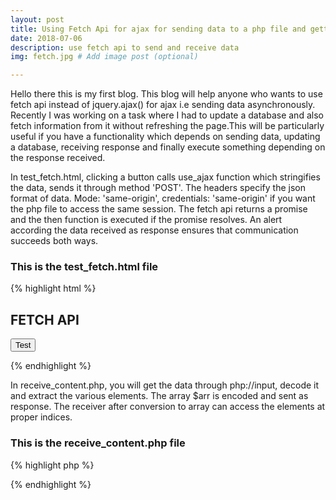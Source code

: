 ```yaml
---
layout: post
title: Using Fetch Api for ajax for sending data to a php file and getting response back from it 
date: 2018-07-06
description: use fetch api to send and receive data
img: fetch.jpg # Add image post (optional)

---
```


Hello there this is my first blog. This blog will help anyone who wants to use fetch api instead of jquery.ajax() for ajax i.e sending data asynchronously. Recently I was working on a task where I had to update a database and also fetch information from it without refreshing the page.This will be particularly useful if you have a functionality which depends on sending data, updating a database, receiving response and finally execute something depending on the response received.

In test_fetch.html, clicking a button calls use_ajax function which stringifies the data, sends it through method 'POST'. The headers specify the json format of data. Mode: 'same-origin', credentials: 'same-origin' if you want the php file to access the same session.
The fetch api returns a promise and the then function is executed if the promise resolves. An alert according the data received as response ensures that communication succeeds both ways.

### This is the test_fetch.html file
{% highlight html %}
<!DOCTYPE html>
<html>
<body>
<h2>FETCH API</h2>
<button type="button" onclick="use_ajax(4,'Gurjot')">Test</button> 
<!-- You can change the id and name sent by changing parameters above -->
<script>
function use_ajax(num,sent_name) 
//function called when button is clicked with argument, currently 4
{
  var json_upload =  JSON.stringify({
              id: num,
              name: sent_name
            });
       //name of php file called during fetch
       fetch('receive_content.php', {
       method: 'POST',
       mode: 'same-origin',   
       //used so that receive_content.php can access session variables if present
       credentials: 'same-origin',
       headers: {
                  'Content-Type': 'application/json',
                },
       body: json_upload }) // then function is executed if promise returned by fetch resolves
       .then(function(response) {
              if(response.ok)
              {
                return (response.json()); //conversion to json
              }})
       .then(obj => { 
                      //obj array has id,name and method sent as response at indices 0,1 and 2 respectively
       
                      alert('Id '+ obj[0] + ' has been successfully sent and received by '+ obj[1]+ ' using '+ obj[2]);
                    });
}
</script>
</body>
</html>
{% endhighlight %}

In receive_content.php, you will get the data through php://input, decode it and extract the various elements. The array $arr is encoded and sent as response. The receiver after conversion to array can access the elements at proper indices.

### This is the receive_content.php file
{% highlight php %}
<?php

//You can also use session_start(); to access session variables if used 'mode: same-origin'

$json_content = file_get_contents('php://input'); //getting data sent through POST
$json = json_decode($json_content,true);	//decoding the data to an associative array $json 
$id= $json['id'];	//getting the id sent using appropriate index
$name= $json['name'];	//getting the name
$arr = array($id,$name,'Fetch Api');
$JSON = json_encode($arr);	//encoding the array
echo $JSON;
?>
{% endhighlight %}
